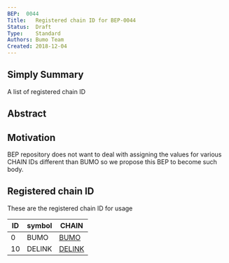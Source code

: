 ```yaml
---
BEP:  0044
Title:   Registered chain ID for BEP-0044
Status:  Draft
Type:    Standard
Authors: Bumo Team
Created: 2018-12-04
---
```

## Simply Summary
A list of registered chain ID

## Abstract

## Motivation

BEP repository does not want to deal with assigning the values for various
CHAIN IDs different than BUMO so we propose this BEP to become such body.

## Registered chain ID

These are the registered chain ID for usage

ID | symbol | CHAIN
------|--------|-----------------------------------
0     | BUMO    | [BUMO](https://bumo.io/)
10    | DELINK  | [DELINK](http://delink.io)